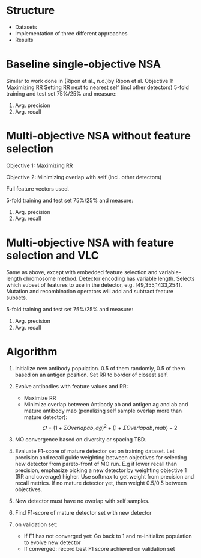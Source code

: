 # Structure
- Datasets
- Implementation of three different approaches
- Results

# Baseline single-objective NSA
Similar to work done in (Ripon et al., n.d.)by Ripon et al.
Objective 1: Maximizing RR
Setting RR next to nearest self (incl other detectors)
5-fold training and test set 75%/25% and measure:

1. Avg. precision
2. Avg. recall

# Multi-objective NSA without feature selection
Objective 1: Maximizing RR

Objective 2: Minimizing overlap with self (incl. other detectors)

Full feature vectors used.

5-fold training and test set 75%/25% and measure:
1. Avg. precision
2. Avg. recall

# Multi-objective NSA with feature selection and VLC
Same as above, except with embedded feature selection and variable-length chromosome method.
Detector encoding has variable length. Selects which subset of features to use in the detector, e.g. [49,355,1433,254]. Mutation and recombination operators will add and subtract feature subsets.

5-fold training and test set 75%/25% and measure:
1. Avg. precision
2. Avg. recall

# Algorithm
1. Initialize new antibody population. 0.5 of them randomly, 0.5 of them based on an antigen position. Set RR to border of closest self.
2. Evolve antibodies with feature values and RR:
    - Maximize RR
    - Minimize overlap between Antibody ab and antigen ag and ab and mature antibody mab (penalizing self sample overlap more than mature detector):
$$𝑂=(1+ΣOverlapab, ag)^2+(1+ΣOverlapab, mab)−2$$

3. MO convergence based on diversity or spacing TBD.
4. Evaluate F1-score of mature detector set on training dataset. Let precision and recall guide weighting between objectives for selecting new detector from pareto-front of MO run. E.g if lower recall than precision, emphasize picking a new detector by weighting objective 1 (RR and coverage) higher. Use softmax to get weight from precision and recall metrics. If no mature detector yet, then weight 0.5/0.5 between objectives.
5. New detector must have no overlap with self samples.
6. Find F1-score of mature detector set with new detector
7. on validation set:
    - If F1 has not converged yet: Go back to 1 and re-initialize population to evolve new detector
    - If converged: record best F1 score achieved on validation set


